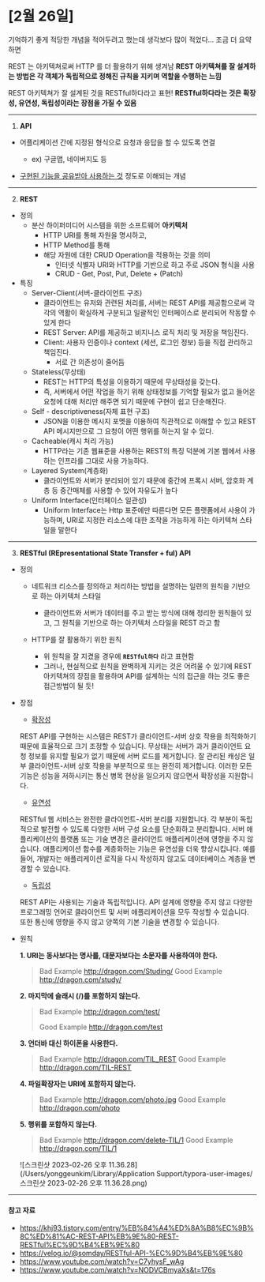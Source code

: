 # [2월 26일]

기억하기 좋게 적당한 개념을 적어두려고 했는데 생각보다 많이 적었다... 조금 더 요약하면

REST 는 아키텍쳐로써 HTTP 를 더 활용하기 위해 생겨남
**REST 아키텍쳐를 잘 설계하는 방법은 각 객체가 독립적으로 정해진 규칙을 지키며 역할을 수행하는 느낌**

REST 아키텍쳐가 잘 설계된 것을 RESTful하다라고 표현!
**RESTful하다라는 것은 확장성, 유연성, 독립성이라는 장점을 가질 수 있음**

***

1. **API**

- 어플리케이션 간에 지정된 형식으로 요청과 응답을 할 수 있도록 연결
  - ex) 구글맵, 네이버지도 등

- <u>구현된 기능을 공유받아 사용하는 것</u> 정도로 이해되는 개념

***

2. **REST** 

- 정의
  - 분산 하이퍼미디어 시스템을 위한 소프트웨어 **아키텍처**
    - HTTP URI를 통해 자원을 명시하고,
    - HTTP Method를 통해
    - 해당 자원에 대한 CRUD Operation을 적용하는 것을 의미
      - 인터넷 식별자 URI와 HTTP를 기반으로 하고 주로 JSON 형식을 사용
      - CRUD - Get, Post, Put, Delete + (Patch)
- 특징
  - Server-Client(서버-클라이언트 구조)
    - 클라이언트는 유저와 관련된 처리를, 서버는 REST API를 제공함으로써 
      각각의 역활이 확실하게 구분되고 일괄적인 인터페이스로 분리되어 작동할 수 있게 한다
    - REST Server: API를 제공하고 비지니스 로직 처리 및 저장을 책임진다.
    - Client: 사용자 인증이나 context (세션, 로그인 정보) 등을 직접 관리하고 책임진다.
      - 서로 간 의존성이 줄어듬
  - Stateless(무상태)
    - REST는 HTTP의 특성을 이용하기 때문에 무상태성을 갖는다.
    - 즉, 서버에서 어떤 작업을 하기 위해 상태정보를 기억할 필요가 없고 
      들어온 요청에 대해 처리만 해주면 되기 때문에 구현이 쉽고 단순해진다.
  - Self - descriptiveness(자체 표현 구조)
    - JSON을 이용한 메시지 포멧을 이용하여 직관적으로 이해할 수 있고 REST API 메시지만으로 그 요청이 어떤 행위를 하는지 알 수 있다.
  - Cacheable(캐시 처리 가능)
    - HTTP라는 기존 웹표준을 사용하는 REST의 특징 덕분에 기본 웹에서 사용하는 인프라를 그대로 사용 가능하다.
  - Layered System(계층화)
    - 클라이언트와 서버가 분리되어 있기 때문에 중간에 프록시 서버, 암호화 계층 등 중간매체를 사용할 수 있어 자유도가 높다
  - Uniform Interface(인터페이스 일관성)
    - Uniform Interface는 Http 표준에만 따른다면 모든 플랫폼에서 사용이 가능하며, URI로 지정한 리소스에 대한 조작을 가능하게 하는 아키텍쳐 스타일을 말한다

***

3. **RESTful (REpresentational State Transfer + ful) API**

- 정의

  - 네트워크 리소스를 정의하고 처리하는 방법을 설명하는 일련의 원칙을 기반으로 하는 아키텍처 스타일
    - 클라이언트와 서버가 데이터를 주고 받는 방식에 대해 정리한 원칙들이 있고,
      그 원칙을 기반으로 하는 아키텍처 스타일을 REST 라고 함

  - HTTP를 잘 활용하기 위한 원칙
    - 위 원칙을 잘 지켰을 경우에 **`RESTful하다`** 라고 표현함
    - 그러나, 현실적으로 원칙을 완벽하게 지키는 것은 어려울 수 있기에 REST 아키텍쳐의 장점을 
      활용하며 API를 설계하는 식의 접근을 하는 것도 좋은 접근방법이 될 듯!

- 장점

  - <u>확장성</u>

  REST API를 구현하는 시스템은 REST가 클라이언트-서버 상호 작용을 최적화하기 때문에 효율적으로 크기 조정할 수 있습니다. 
  무상태는 서버가 과거 클라이언트 요청 정보를 유지할 필요가 없기 때문에 서버 로드를 제거합니다. 
  잘 관리된 캐싱은 일부 클라이언트-서버 상호 작용을 부분적으로 또는 완전히 제거합니다. 
  이러한 모든 기능은 성능을 저하시키는 통신 병목 현상을 일으키지 않으면서 확장성을 지원합니다.

  - <u>유연성</u>

  RESTful 웹 서비스는 완전한 클라이언트-서버 분리를 지원합니다. 
  각 부분이 독립적으로 발전할 수 있도록 다양한 서버 구성 요소를 단순화하고 분리합니다. 
  서버 애플리케이션의 플랫폼 또는 기술 변경은 클라이언트 애플리케이션에 영향을 주지 않습니다. 
  애플리케이션 함수를 계층화하는 기능은 유연성을 더욱 향상시킵니다. 
  예를 들어, 개발자는 애플리케이션 로직을 다시 작성하지 않고도 데이터베이스 계층을 변경할 수 있습니다.

  - <u>독립성</u>

  REST API는 사용되는 기술과 독립적입니다. 
  API 설계에 영향을 주지 않고 다양한 프로그래밍 언어로 클라이언트 및 서버 애플리케이션을 모두 작성할 수 있습니다. 
  또한 통신에 영향을 주지 않고 양쪽의 기본 기술을 변경할 수 있습니다.

- 원칙

  **1. URI는 동사보다는 명사를, 대문자보다는 소문자를 사용하여야 한다.**

  > Bad Example http://dragon.com/Studing/
  > Good Example http://dragon.com/study/

   

  **2. 마지막에 슬래시 (/)를 포함하지 않는다.**

  > Bad Example http://dragon.com/test/
  >
  > Good Example http://dragon.com/test

  **3. 언더바 대신 하이폰을 사용한다.**

  > Bad Example http://dragon.com/TIL_REST
  > Good Example http://dragon.com/TIL-REST

   

  **4. 파일확장자는 URI에 포함하지 않는다.**

  > Bad Example http://dragon.com/photo.jpg
  > Good Example http://dragon.com/photo

   

  **5. 행위를 포함하지 않는다.**

  > Bad Example http://dragon.com/delete-TIL/1
  > Good Example http://dragon.com/TIL/1

   ![스크린샷 2023-02-26 오후 11.36.28](/Users/yonggeunkim/Library/Application Support/typora-user-images/스크린샷 2023-02-26 오후 11.36.28.png)

***

#### 참고 자료

- https://khj93.tistory.com/entry/%EB%84%A4%ED%8A%B8%EC%9B%8C%ED%81%AC-REST-API%EB%9E%80-REST-RESTful%EC%9D%B4%EB%9E%80
- https://velog.io/@somday/RESTful-API-%EC%9D%B4%EB%9E%80
- https://www.youtube.com/watch?v=C7yhysF_wAg
- https://www.youtube.com/watch?v=NODVCBmyaXs&t=176s

